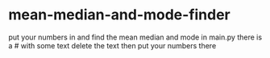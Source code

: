 # mean-median-and-mode-finder
put your numbers in and find the mean median and mode
in main.py there is a # with some text delete the text then put your numbers there
